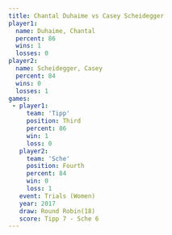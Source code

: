 ```yaml
---
title: Chantal Duhaime vs Casey Scheidegger
player1:                  
  name: Duhaime, Chantal  
  percent: 86             
  wins: 1                 
  losses: 0               
player2:                  
  name: Scheidegger, Casey
  percent: 84             
  wins: 0                 
  losses: 1               
games:
 - player1:         
     team: 'Tipp'   
     position: Third
     percent: 86    
     win: 1         
     loss: 0        
   player2:          
     team: 'Sche'    
     position: Fourth
     percent: 84     
     win: 0          
     loss: 1         
   event: Trials (Women) 
   year: 2017            
   draw: Round Robin(18) 
   score: Tipp 7 - Sche 6
---
```

